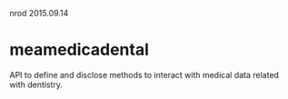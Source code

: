 nrod 2015.09.14

# meamedicadental
API to define and disclose methods to interact with medical data related with dentistry.
